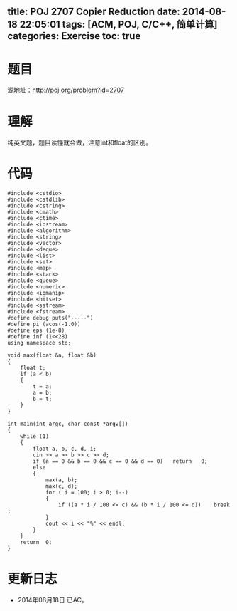 title: POJ 2707 Copier Reduction
date: 2014-08-18 22:05:01
tags: [ACM, POJ, C/C++, 简单计算]
categories: Exercise
toc: true
---
# 题目
源地址：http://poj.org/problem?id=2707

# 理解
纯英文题，题目读懂就会做，注意int和float的区别。

<!-- more -->

# 代码
```
#include <cstdio>
#include <cstdlib>
#include <cstring>
#include <cmath>
#include <ctime>
#include <iostream>
#include <algorithm>
#include <string>
#include <vector>
#include <deque>
#include <list>
#include <set>
#include <map>
#include <stack>
#include <queue>
#include <numeric>
#include <iomanip>
#include <bitset>
#include <sstream>
#include <fstream>
#define debug puts("-----")
#define pi (acos(-1.0))
#define eps (1e-8)
#define inf (1<<28)
using namespace std;

void max(float &a, float &b)
{
    float t;
    if (a < b)
    {
        t = a;
        a = b;
        b = t;
    }
}

int main(int argc, char const *argv[])
{
    while (1)
    {
        float a, b, c, d, i;
        cin >> a >> b >> c >> d;
        if (a == 0 && b == 0 && c == 0 && d == 0)   return   0;
        else
        {
            max(a, b);
            max(c, d);
            for ( i = 100; i > 0; i--)
            {
                if ((a * i / 100 <= c) && (b * i / 100 <= d))    break ;
            }
            cout << i << "%" << endl;
        }
    }
    return  0;
}
```

# 更新日志
- 2014年08月18日 已AC。